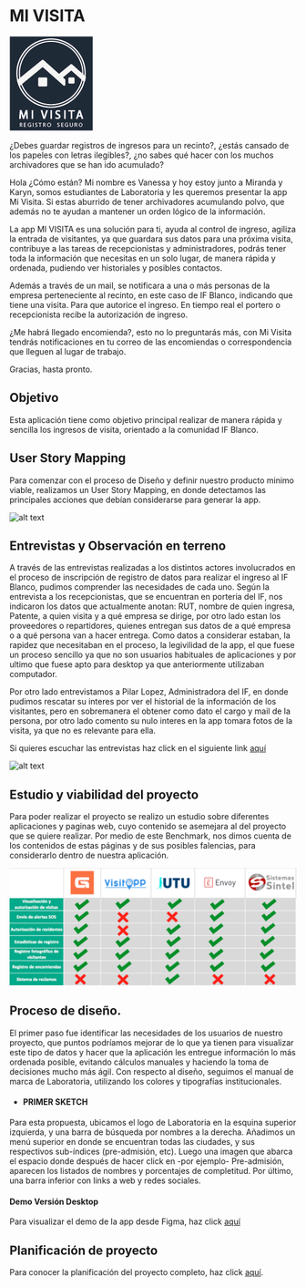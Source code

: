 # MI VISITA 
![alt text](https://github.com/VanessaAzocar/scl-2018-01-ProyectoFinalCore/blob/master/docs/img/Logo%20para%20Splash.png)

¿Debes guardar registros de ingresos para un recinto?, ¿estás cansado de los papeles con letras ilegibles?, ¿no sabes qué hacer con los muchos archivadores que se han ido acumulado? 

Hola ¿Cómo están? Mi nombre es Vanessa y hoy estoy junto a Miranda y Karyn, somos estudiantes de Laboratoria y les queremos presentar la app Mi Visita.
Si estas aburrido de tener archivadores acumulando polvo, que además no te ayudan a mantener un orden lógico de la información.

La app MI VISITA es una solución para ti, ayuda al control de ingreso, agiliza la entrada de visitantes, ya que guardara sus datos para una próxima visita, contribuye a las tareas de recepcionistas y administradores, podrás tener toda la información que necesitas en un solo lugar, de manera rápida y ordenada, pudiendo ver historiales y posibles contactos.

Además a través de un mail, se notificara a una o más personas de la empresa perteneciente al recinto, en este caso de IF Blanco, indicando que tiene una visita. Para que autorice el ingreso. En tiempo real el portero o recepcionista recibe la autorización de ingreso. 

¿Me habrá llegado encomienda?, esto no lo preguntarás más, con Mi Visita tendrás notificaciones en tu correo de las encomiendas o correspondencia que lleguen al lugar de trabajo.

Gracias, hasta pronto.

## Objetivo

Esta aplicación tiene como objetivo principal realizar de manera rápida y sencilla los ingresos de visita, orientado a la comunidad IF Blanco.

## User Story Mapping

Para comenzar con el proceso de Diseño y definir nuestro producto minimo viable, realizamos un User Story Mapping, en donde detectamos las principales acciones que debían considerarse para generar la app.

![alt text](https://github.com/VanessaAzocar/scl-2018-01-ProyectoFinalCore/blob/master/docs/readme/user%20story%20mapping.jpg)

## Entrevistas y Observación en terreno

A través de las entrevistas realizadas a los distintos actores involucrados en el proceso de inscripción de registro de datos para realizar el ingreso al IF Blanco, pudimos comprender las necesidades de cada uno.
Según la entrevista a los recepcionistas, que se encuentran en porteria del IF, nos indicaron los datos que actualmente anotan: RUT, nombre de quien ingresa, Patente, a quien visita y a qué empresa se dirige, por otro lado estan los proveedores o repartidores, quienes entregan sus datos de a qué empresa o a qué persona van a hacer entrega. Como datos a considerar estaban, la rapidez que necesitaban en el proceso, la legivilidad de la app, el que fuese un proceso sencillo ya que no son usuarios habituales de aplicaciones y por ultimo que fuese apto para desktop ya que anteriormente utilizaban computador.

Por otro lado entrevistamos a Pilar Lopez, Administradora del IF, en donde pudimos rescatar su interes por ver el historial de la información de los visitantes, pero en sobremanera el obtener como dato el cargo y mail de la persona, por otro lado comento su nulo interes en la app tomara fotos de la visita, ya que no es relevante para ella.

Si quieres escuchar las entrevistas haz click en el siguiente link  [aquí](https://drive.google.com/open?id=1z2LvZOBc-ML2WTWoDIy-x3CYHbehNPaE)

![alt text](https://github.com/VanessaAzocar/scl-2018-01-ProyectoFinalCore/blob/master/docs/readme/Obsevacion%20en%20terreno.jpg)


## Estudio y viabilidad del proyecto

Para poder realizar el proyecto se realizo un estudio sobre diferentes aplicaciones y paginas web, cuyo contenido se asemejara al del proyecto que se quiere realizar. Por medio de este Benchmark, nos dimos cuenta de los contenidos de estas páginas y de sus posibles falencias, para considerarlo dentro de nuestra aplicación. 

![alt text](https://github.com/VanessaAzocar/scl-2018-01-ProyectoFinalCore/blob/master/docs/readme/Benchmark.png)


## Proceso de diseño.

El primer paso fue identificar las necesidades de los usuarios de nuestro proyecto, que puntos podríamos mejorar de lo que ya tienen para visualizar este tipo de datos y hacer que la aplicación les entregue información lo más ordenada posible, evitando cálculos manuales y haciendo la toma de decisiones mucho más ágil.
Con respecto al diseño, seguimos el manual de marca de Laboratoria, utilizando los colores y tipografías institucionales. 

* ####  PRIMER SKETCH

Para esta propuesta, ubicamos el logo de Laboratoria en la esquina superior izquierda, y una barra de búsqueda por nombres a la derecha.
Añadimos un menú superior en donde se encuentran todas las ciudades, y sus respectivos sub-índices (pre-admisión, etc).
Luego una imagen que abarca el espacio donde después de hacer click en -por ejemplo- Pre-admisión, aparecen los listados de nombres y porcentajes de completitud. Por último, una barra inferior con links a web y redes sociales.



#### Demo Versión Desktop

Para visualizar el demo de la app desde Figma, haz click [aquí](https://www.figma.com/proto/Yn4TRloHzWhiyEA6a7fhvHip/Untitled?scaling=min-zoom&node-id=1%3A396) 

## Planificación de proyecto

Para conocer la planificación del proyecto completo, haz click [aquí](https://trello.com/b/l8M2dMwT/recepci%C3%B3n).



